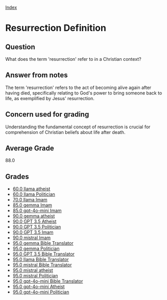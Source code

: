 
[Index](../index.md)
# Resurrection Definition
## Question
What does the term 'resurrection' refer to in a Christian context?

## Answer from notes
The term 'resurrection' refers to the act of becoming alive again after having died, specifically relating to God's power to bring someone back to life, as exemplified by Jesus' resurrection.

## Concern used for grading
Understanding the fundamental concept of resurrection is crucial for comprehension of Christian beliefs about life after death.

## Average Grade
88.0

## Grades
 * [60.0 llama atheist](../answers/llama_atheist/Resurrection_Definition.md)
 * [60.0 llama Politician](../answers/llama_Politician/Resurrection_Definition.md)
 * [70.0 llama Imam](../answers/llama_Imam/Resurrection_Definition.md)
 * [85.0 gemma Imam](../answers/gemma_Imam/Resurrection_Definition.md)
 * [85.0 gpt-4o-mini Imam](../answers/gpt-4o-mini_Imam/Resurrection_Definition.md)
 * [90.0 gemma atheist](../answers/gemma_atheist/Resurrection_Definition.md)
 * [90.0 GPT 3.5 Atheist](../answers/GPT_3.5_Atheist/Resurrection_Definition.md)
 * [90.0 GPT 3.5 Politician](../answers/GPT_3.5_Politician/Resurrection_Definition.md)
 * [90.0 GPT 3.5 Imam](../answers/GPT_3.5_Imam/Resurrection_Definition.md)
 * [90.0 mistral Imam](../answers/mistral_Imam/Resurrection_Definition.md)
 * [95.0 gemma Bible Translator](../answers/gemma_Bible_Translator/Resurrection_Definition.md)
 * [95.0 gemma Politician](../answers/gemma_Politician/Resurrection_Definition.md)
 * [95.0 GPT 3.5 Bible Translator](../answers/GPT_3.5_Bible_Translator/Resurrection_Definition.md)
 * [95.0 llama Bible Translator](../answers/llama_Bible_Translator/Resurrection_Definition.md)
 * [95.0 mistral Bible Translator](../answers/mistral_Bible_Translator/Resurrection_Definition.md)
 * [95.0 mistral atheist](../answers/mistral_atheist/Resurrection_Definition.md)
 * [95.0 mistral Politician](../answers/mistral_Politician/Resurrection_Definition.md)
 * [95.0 gpt-4o-mini Bible Translator](../answers/gpt-4o-mini_Bible_Translator/Resurrection_Definition.md)
 * [95.0 gpt-4o-mini Atheist](../answers/gpt-4o-mini_Atheist/Resurrection_Definition.md)
 * [95.0 gpt-4o-mini Politician](../answers/gpt-4o-mini_Politician/Resurrection_Definition.md)
